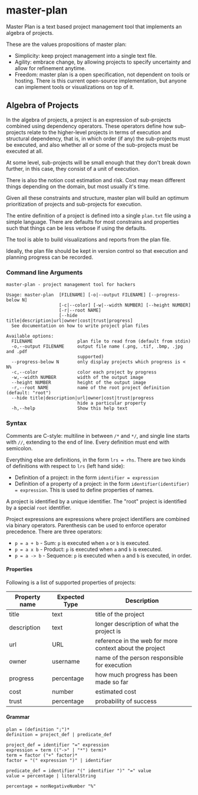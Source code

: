 # master-plan

Master Plan is a text based project management tool that implements an
algebra of projects.

These are the values propositions of master plan:

 * Simplicity: keep project management into a single text file.
 * Agility: embrace change, by allowing projects to specify uncertainty and allow
   for refinement anytime.
 * Freedom: master plan is a open specification, not dependent on tools or hosting.
   There is this current open-source implementation, but anyone can implement
   tools or visualizations on top of it.

## Algebra of Projects

In the algebra of projects, a project is an expression of sub-projects
combined using dependency operators. These operators define how sub-projects
relate to the higher-level projects in terms of execution and structural
dependency, that is, in which order (if any) the sub-projects must be executed,
and also whether all or some of the sub-projects must be executed at all.

At some level, sub-projects will be small enough that they don't break down
further, in this case, they consist of a unit of execution.

There is also the notion cost estimation and risk. Cost may mean different
things depending on the domain, but most usually it's time.

Given all these constraints and structure, master plan will build an optimum
prioritization of projects and sub-projects for execution.

The entire definition of a project is defined into a single `plan.txt` file
using a simple language. There are defaults for most constrains and properties
such that things can be less verbose if using the defaults.

The tool is able to build visualizations and reports from the plan file.

Ideally, the plan file should be kept in version control so that execution and
planning progress can be recorded.

### Command line Arguments

```
master-plan - project management tool for hackers

Usage: master-plan  [FILENAME] [-o|--output FILENAME] [--progress-below N]
                    [-c|--color] [-w|--width NUMBER] [--height NUMBER]
                    [-r|--root NAME]
                    [--hide title|description|url|owner|cost|trust|progress]
  See documentation on how to write project plan files

Available options:
  FILENAME                 plan file to read from (default from stdin)
  -o,--output FILENAME     output file name (.png, .tif, .bmp, .jpg and .pdf
                           supported)
  --progress-below N       only display projects which progress is < N%
  -c,--color               color each project by progress
  -w,--width NUMBER        width of the output image
  --height NUMBER          height of the output image
  -r,--root NAME           name of the root project definition (default: "root")
  --hide title|description|url|owner|cost|trust|progress
                           hide a particular property
  -h,--help                Show this help text
```

### Syntax

Comments are C-style: multiline in between `/*` and `*/`, and single line starts
with `//`, extending to the end of line. Every definition must end with semicolon.

Everything else are definitions, in the form `lrs = rhs`.
There are two kinds of definitions with respect to `lrs` (left hand side):

 * Definition of a project: in the form `identifier = expression`
 * Definition of a property of a project: in the form `identifier(identifier) = expression`.
   This is used to define properties of names.

A project is identified by a unique identifier. The "root" project is identified
by a special `root` identifier.

Project expressions are expressions where project identifiers are combined via
binary operators. Parenthesis can be used to enforce operator precedence. There
are three operators:

 * `p = a + b` - Sum: `p` is executed when `a` or `b` is executed.
 * `p = a x b` - Product: `p` is executed when `a` and `b` is executed.
 * `p = a -> b` - Sequence: `p` is executed when `a` and `b` is executed, in order.

#### Properties

Following is a list of supported properties of projects:

| Property name | Expected Type | Description |
|---------------|---------------|-------------|
| title         | text          | title of the project |
| description   | text          | longer description of what the project is |
| url           | URL           | reference in the web for more context about the project |
| owner         | username      | name of the person responsible for execution |
| progress      | percentage    | how much progress has been made so far |
| cost          | number        | estimated cost |
| trust         | percentage    | probability of success |

#### Grammar

```
plan = (definition ";")*
definition = project_def | predicate_def

project_def = identifier "=" expression
expression = term (("->" | "*") term)*
term = factor ("+" factor)*
factor = "(" expression ")" | identifier

predicate_def = identifier "(" identifier ")" "=" value
value = percentage | literalString

percentage = nonNegativeNumber "%"
```
